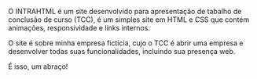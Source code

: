 O INTRAHTML é um site desenvolvido para apresentação de tabalho de conclusão de curso (TCC), é um simples site em HTML e CSS que contém animações, responsividade e links internos.

O site é sobre minha empresa fictícia, cujo o TCC é abrir uma empresa e desenvolver todas suas funcionalidades, incluindo sua presença web.

É isso, um abraço!